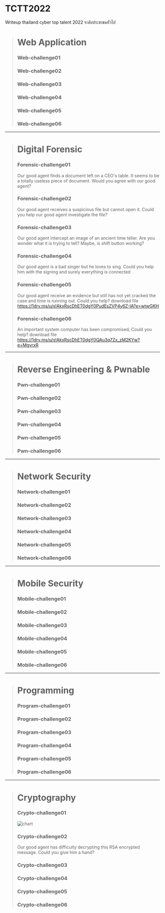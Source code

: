 # TCTT2022
Writeup thailand cyber top talent 2022 ระดับประชาชนทั่วไป

> # Web Application
> ### Web-challenge01
> ### Web-challenge02
> ### Web-challenge03
> ### Web-challenge04
> ### Web-challenge05
> ### Web-challenge06

---

> # Digital Forensic
> ### Forensic-challenge01
> Our good agent finds a document left on a CEO's table. It seems to be a totally useless piece of document. Would you agree with our good agent?
> ### Forensic-challenge02
> Our good agent receives a suspicious file but cannot open it. Could you help our good agent investigate the file?
> ### Forensic-challenge03
> Our good agent intercept an image of an ancient time teller. Are you wonder what it is trying to tell? Maybe, is shift button working?
> ### Forensic-challenge04
> Our good agent is a bad singer but he loves to sing. Could you help him with the signing and surely everything is connected
> ### Forensic-challenge05
> Our good agent receive an evidence but still has not yet cracked the case and time is running out. Could you help?
> download file
> https://1drv.ms/u/s!AkxRscDhET0dgY0PudEsZVP4y6Z-IA?e=wtwGKH
> ### Forensic-challenge06
> An important system computer has been compromised, Could you help?
> download file
> https://1drv.ms/u/s!AkxRscDhET0dgY0QAu3q7Zx_zM2KYw?e=MgyrxR

---

> # Reverse Engineering & Pwnable
> ### Pwn-challenge01
> ### Pwn-challenge02
> ### Pwn-challenge03
> ### Pwn-challenge04
> ### Pwn-challenge05
> ### Pwn-challenge06

---

> # Network Security
> ### Network-challenge01
> ### Network-challenge02
> ### Network-challenge03
> ### Network-challenge04
> ### Network-challenge05
> ### Network-challenge06

---

> # Mobile Security
> ### Mobile-challenge01
> ### Mobile-challenge02
> ### Mobile-challenge03
> ### Mobile-challenge04
> ### Mobile-challenge05
> ### Mobile-challenge06

---

> # Programming
> ### Program-challenge01
> ### Program-challenge02
> ### Program-challenge03
> ### Program-challenge04
> ### Program-challenge05
> ### Program-challenge06

---

> # Cryptography
> ### Crypto-challenge01
> ![chart](https://user-images.githubusercontent.com/17229719/193413041-a4ed633a-4749-4576-855d-69f77e1fe820.png)
> ### Crypto-challenge02
> Our good agent has difficulty decrypting this RSA encrypted message. Could you give him a hand?
> ### Crypto-challenge03
> ### Crypto-challenge04
> ### Crypto-challenge05
> ### Crypto-challenge06







